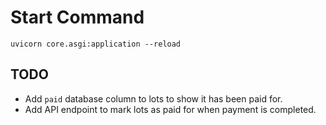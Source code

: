 # Start Command
```
uvicorn core.asgi:application --reload
```

## TODO
* Add `paid` database column to lots to show it has been paid for.
* Add API endpoint to mark lots as paid for when payment is completed.

